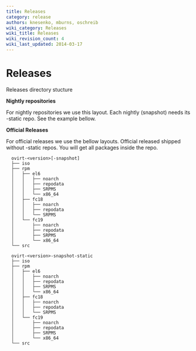 ```yaml
---
title: Releases
category: release
authors: knesenko, mburns, oschreib
wiki_category: Releases
wiki_title: Releases
wiki_revision_count: 4
wiki_last_updated: 2014-03-17
---
```


# Releases

Releases directory stucture

**Nightly repositories**

For nightly repositories we use this layout. Each nightly (snapshot) needs its -static repo. See the example bellow.

**Official Releases**

For official releases we use the bellow layouts. Official released shipped without -static repos. You will get all packages inside the repo.

      ovirt-<version>[-snapshot]
      ├── iso
      ├── rpm
      │   ├── el6
      │   │   ├── noarch
      │   │   ├── repodata
      │   │   ├── SRPMS
      │   │   └── x86_64
      │   ├── fc18
      │   │   ├── noarch
      │   │   ├── repodata
      │   │   └── SRPMS
      │   └── fc19
      │       ├── noarch
      │       ├── repodata
      │       ├── SRPMS
      │       └── x86_64
      └── src

      ovirt-<version>-snapshot-static
      ├── iso
      ├── rpm
      │   ├── el6
      │   │   ├── noarch
      │   │   ├── repodata
      │   │   ├── SRPMS
      │   │   └── x86_64
      │   ├── fc18
      │   │   ├── noarch
      │   │   ├── repodata
      │   │   └── SRPMS
      │   └── fc19
      │       ├── noarch
      │       ├── repodata
      │       ├── SRPMS
      │       └── x86_64
      └── src

